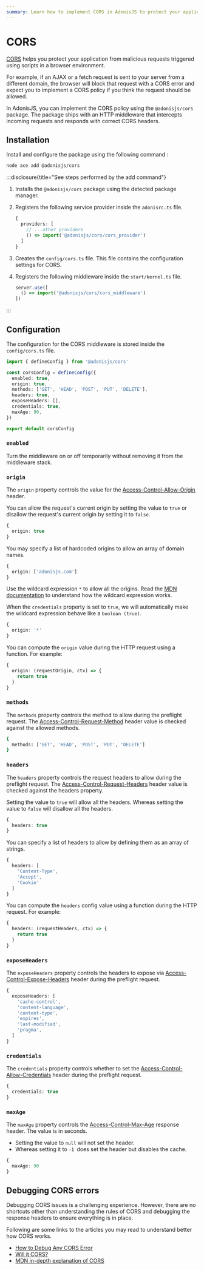 ```yaml
---
summary: Learn how to implement CORS in AdonisJS to protect your application..
---
```


# CORS

[CORS](https://developer.mozilla.org/en-US/docs/Web/HTTP/CORS) helps you protect your application from malicious requests triggered using scripts in a browser environment. 

For example, if an AJAX or a fetch request is sent to your server from a different domain, the browser will block that request with a CORS error and expect you to implement a CORS policy if you think the request should be allowed.

In AdonisJS, you can implement the CORS policy using the `@adonisjs/cors` package. The package ships with an HTTP middleware that intercepts incoming requests and responds with correct CORS headers.

## Installation

Install and configure the package using the following command :

```sh
node ace add @adonisjs/cors
```

:::disclosure{title="See steps performed by the add command"}

1. Installs the `@adonisjs/cors` package using the detected package manager.

2. Registers the following service provider inside the `adonisrc.ts` file.

    ```ts
    {
      providers: [
        // ...other providers
        () => import('@adonisjs/cors/cors_provider')
      ]
    }
    ```

3. Creates the `config/cors.ts` file. This file contains the configuration settings for CORS.

4. Registers the following middleware inside the `start/kernel.ts` file.

    ```ts
    server.use([
      () => import('@adonisjs/cors/cors_middleware')
    ])
    ```

:::

## Configuration

The configuration for the CORS middleware is stored inside the `config/cors.ts` file. 

```ts
import { defineConfig } from '@adonisjs/cors'

const corsConfig = defineConfig({
  enabled: true,
  origin: true,
  methods: ['GET', 'HEAD', 'POST', 'PUT', 'DELETE'],
  headers: true,
  exposeHeaders: [],
  credentials: true,
  maxAge: 90,
})

export default corsConfig
```

### `enabled`

Turn the middleware on or off temporarily without removing it from the middleware stack.

### `origin`

The `origin` property controls the value for the [Access-Control-Allow-Origin](https://developer.mozilla.org/en-US/docs/Web/HTTP/Headers/Access-Control-Allow-Origin) header.

You can allow the request's current origin by setting the value to `true` or disallow the request's current origin by setting it to `false`.

```ts
{
  origin: true
}
```

You may specify a list of hardcoded origins to allow an array of domain names.

```ts
{
  origin: ['adonisjs.com']
}
```

Use the wildcard expression `*` to allow all the origins. Read the [MDN documentation](https://developer.mozilla.org/en-US/docs/Web/HTTP/Headers/Access-Control-Allow-Origin#directives) to understand how the wildcard expression works.

When the `credentials` property is set to `true`, we will automatically make the wildcard expression behave like a `boolean (true)`. 

```ts
{
  origin: '*'
}
```

You can compute the `origin` value during the HTTP request using a function. For example:

```ts
{
  origin: (requestOrigin, ctx) => {
    return true
  }
}
```

### `methods`

The `methods` property controls the method to allow during the preflight request. The [Access-Control-Request-Method](https://developer.mozilla.org/en-US/docs/Web/HTTP/Headers/Access-Control-Request-Method) header value is checked against the allowed methods.

```sh
{
  methods: ['GET', 'HEAD', 'POST', 'PUT', 'DELETE']
}
```

### `headers`

The `headers` property controls the request headers to allow during the preflight request. The [Access-Control-Request-Headers](https://developer.mozilla.org/en-US/docs/Web/HTTP/Headers/Access-Control-Request-Headers) header value is checked against the headers property.

Setting the value to `true` will allow all the headers. Whereas setting the value to `false` will disallow all the headers.

```ts
{
  headers: true
}
```

You can specify a list of headers to allow by defining them as an array of strings.

```ts
{
  headers: [
    'Content-Type',
    'Accept',
    'Cookie'
  ]
}
```

You can compute the `headers` config value using a function during the HTTP request. For example:

```ts
{
  headers: (requestHeaders, ctx) => {
    return true
  }
}
```

### `exposeHeaders`

The `exposeHeaders` property controls the headers to expose via [Access-Control-Expose-Headers](https://developer.mozilla.org/en-US/docs/Web/HTTP/Headers/Access-Control-Expose-Headers) header during the preflight request.

```ts
{
  exposeHeaders: [
    'cache-control',
    'content-language',
    'content-type',
    'expires',
    'last-modified',
    'pragma',
  ]
}
```

### `credentials`

The `credentials` property controls whether to set the [Access-Control-Allow-Credentials](https://developer.mozilla.org/en-US/docs/Web/HTTP/Headers/Access-Control-Allow-Credentials) header during the preflight request.

```ts
{
  credentials: true
}
```

### `maxAge`

The `maxAge` property controls the [Access-Control-Max-Age](https://developer.mozilla.org/en-US/docs/Web/HTTP/Headers/Access-Control-Max-Age) response header. The value is in seconds.

- Setting the value to `null` will not set the header.
- Whereas setting it to `-1 `does set the header but disables the cache.

```ts
{
  maxAge: 90
}
```

## Debugging CORS errors
Debugging CORS issues is a challenging experience. However, there are no shortcuts other than understanding the rules of CORS and debugging the response headers to ensure everything is in place.

Following are some links to the articles you may read to understand better how CORS works.

- [How to Debug Any CORS Error](https://httptoolkit.com/blog/how-to-debug-cors-errors/)
- [Will it CORS?](https://httptoolkit.com/will-it-cors/)
- [MDN in-depth explanation of CORS](https://developer.mozilla.org/en-US/docs/Web/HTTP/CORS)
